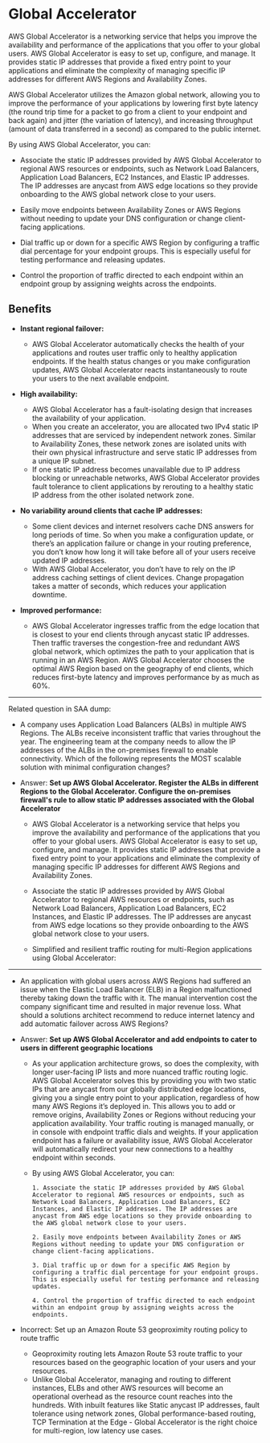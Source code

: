 # Global Accelerator

AWS Global Accelerator is a networking service that helps you improve the availability and performance of the applications that you offer to your global users. AWS Global Accelerator is easy to set up, configure, and manage. It provides static IP addresses that provide a fixed entry point to your applications and eliminate the complexity of managing specific IP addresses for different AWS Regions and Availability Zones. 

AWS Global Accelerator utilizes the Amazon global network, allowing you to improve the performance of your applications by lowering first byte latency (the round trip time for a packet to go from a client to your endpoint and back again) and jitter (the variation of latency), and increasing throughput (amount of data transferred in a second) as compared to the public internet.

By using AWS Global Accelerator, you can:

- Associate the static IP addresses provided by AWS Global Accelerator to regional AWS resources or endpoints, such as Network Load Balancers, Application Load Balancers, EC2 Instances, and Elastic IP addresses. The IP addresses are anycast from AWS edge locations so they provide onboarding to the AWS global network close to your users.

- Easily move endpoints between Availability Zones or AWS Regions without needing to update your DNS configuration or change client-facing applications.

- Dial traffic up or down for a specific AWS Region by configuring a traffic dial percentage for your endpoint groups. This is especially useful for testing performance and releasing updates.

- Control the proportion of traffic directed to each endpoint within an endpoint group by assigning weights across the endpoints.
 
## Benefits

- **Instant regional failover:**
  - AWS Global Accelerator automatically checks the health of your applications and routes user traffic only to healthy application endpoints. If the health status changes or you make configuration updates, AWS Global Accelerator reacts instantaneously to route your users to the next available endpoint.

- **High availability:**
  - AWS Global Accelerator has a fault-isolating design that increases the availability of your application. 
  - When you create an accelerator, you are allocated two IPv4 static IP addresses that are serviced by independent network zones. Similar to Availability Zones, these network zones are isolated units with their own physical infrastructure and serve static IP addresses from a unique IP subnet.
  - If one static IP address becomes unavailable due to IP address blocking or unreachable networks, AWS Global Accelerator provides fault tolerance to client applications by rerouting to a healthy static IP address from the other isolated network zone.

- **No variability around clients that cache IP addresses:**
  - Some client devices and internet resolvers cache DNS answers for long periods of time. So when you make a configuration update, or there’s an application failure or change in your routing preference, you don’t know how long it will take before all of your users receive updated IP addresses.
  - With AWS Global Accelerator, you don’t have to rely on the IP address caching settings of client devices. Change propagation takes a matter of seconds, which reduces your application downtime.

- **Improved performance:**
  - AWS Global Accelerator ingresses traffic from the edge location that is closest to your end clients through anycast static IP addresses. Then traffic traverses the congestion-free and redundant AWS global network, which optimizes the path to your application that is running in an AWS Region. AWS Global Accelerator chooses the optimal AWS Region based on the geography of end clients, which reduces first-byte latency and improves performance by as much as 60%.

---

Related question in SAA dump:

- A company uses Application Load Balancers (ALBs) in multiple AWS Regions. The ALBs receive inconsistent traffic that varies throughout the year. The engineering team at the company needs to allow the IP addresses of the ALBs in the on-premises firewall to enable connectivity.
    Which of the following represents the MOST scalable solution with minimal configuration changes?

- Answer: **Set up AWS Global Accelerator. Register the ALBs in different Regions to the Global Accelerator. Configure the on-premises firewall's rule to allow static IP addresses associated with the Global Accelerator**
  
  - AWS Global Accelerator is a networking service that helps you improve the availability and performance of the applications that you offer to your global users. AWS Global Accelerator is easy to set up, configure, and manage. It provides static IP addresses that provide a fixed entry point to your applications and eliminate the complexity of managing specific IP addresses for different AWS Regions and Availability Zones.
 
  - Associate the static IP addresses provided by AWS Global Accelerator to regional AWS resources or endpoints, such as Network Load Balancers, Application Load Balancers, EC2 Instances, and Elastic IP addresses. The IP addresses are anycast from AWS edge locations so they provide onboarding to the AWS global network close to your users.
 
  - Simplified and resilient traffic routing for multi-Region applications using Global Accelerator:

---

- An application with global users across AWS Regions had suffered an issue when the Elastic Load Balancer (ELB) in a Region malfunctioned thereby taking down the traffic with it. The manual intervention cost the company significant time and resulted in major revenue loss.
    What should a solutions architect recommend to reduce internet latency and add automatic failover across AWS Regions?

- Answer: **Set up AWS Global Accelerator and add endpoints to cater to users in different geographic locations**

  - As your application architecture grows, so does the complexity, with longer user-facing IP lists and more nuanced traffic routing logic. AWS Global Accelerator solves this by providing you with two static IPs that are anycast from our globally distributed edge locations, giving you a single entry point to your application, regardless of how many AWS Regions it’s deployed in. This allows you to add or remove origins, Availability Zones or Regions without reducing your application availability. Your traffic routing is managed manually, or in console with endpoint traffic dials and weights. If your application endpoint has a failure or availability issue, AWS Global Accelerator will automatically redirect your new connections to a healthy endpoint within seconds.

  - By using AWS Global Accelerator, you can:

        1. Associate the static IP addresses provided by AWS Global Accelerator to regional AWS resources or endpoints, such as Network Load Balancers, Application Load Balancers, EC2 Instances, and Elastic IP addresses. The IP addresses are anycast from AWS edge locations so they provide onboarding to the AWS global network close to your users.

        2. Easily move endpoints between Availability Zones or AWS Regions without needing to update your DNS configuration or change client-facing applications.

        3. Dial traffic up or down for a specific AWS Region by configuring a traffic dial percentage for your endpoint groups. This is especially useful for testing performance and releasing updates.

        4. Control the proportion of traffic directed to each endpoint within an endpoint group by assigning weights across the endpoints.

- Incorrect: Set up an Amazon Route 53 geoproximity routing policy to route traffic
  - Geoproximity routing lets Amazon Route 53 route traffic to your resources based on the geographic location of your users and your resources.
  - Unlike Global Accelerator, managing and routing to different instances, ELBs and other AWS resources will become an operational overhead as the resource count reaches into the hundreds. With inbuilt features like Static anycast IP addresses, fault tolerance using network zones, Global performance-based routing, TCP Termination at the Edge - Global Accelerator is the right choice for multi-region, low latency use cases.
